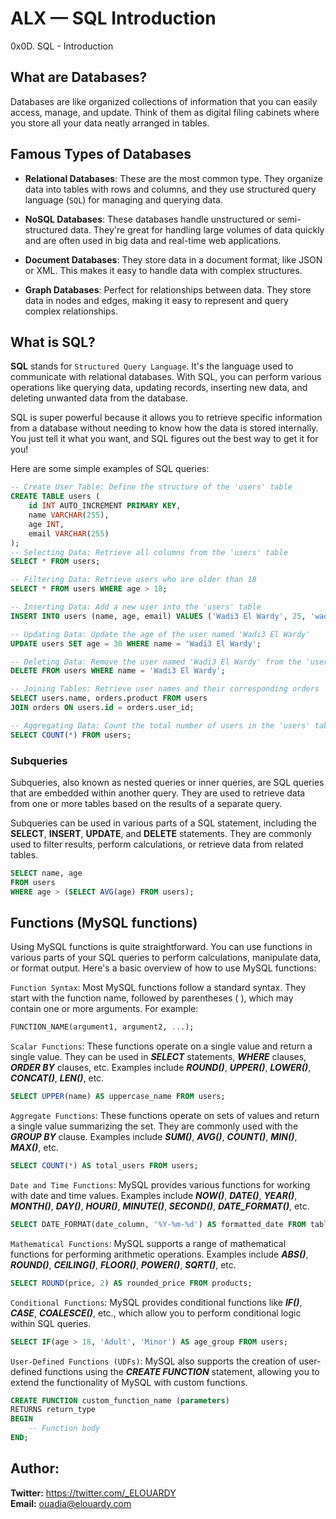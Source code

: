# ALX — SQL Introduction
0x0D. SQL - Introduction

## What are Databases?
Databases are like organized collections of information that you can easily access, manage, and update. Think of them as digital filing cabinets where you store all your data neatly arranged in tables.

## Famous Types of Databases
- **Relational Databases**: These are the most common type. They organize data into tables with rows and columns, and they use structured query language (``SQL``) for managing and querying data.

- **NoSQL Databases**: These databases handle unstructured or semi-structured data. They're great for handling large volumes of data quickly and are often used in big data and real-time web applications.

- **Document Databases**: They store data in a document format, like JSON or XML. This makes it easy to handle data with complex structures.

- **Graph Databases**: Perfect for relationships between data. They store data in nodes and edges, making it easy to represent and query complex relationships.

## What is SQL?
**SQL** stands for `Structured Query Language`. It's the language used to communicate with relational databases. With SQL, you can perform various operations like querying data, updating records, inserting new data, and deleting unwanted data from the database.

SQL is super powerful because it allows you to retrieve specific information from a database without needing to know how the data is stored internally. You just tell it what you want, and SQL figures out the best way to get it for you!

Here are some simple examples of SQL queries:
```sql
-- Create User Table: Define the structure of the 'users' table
CREATE TABLE users (
    id INT AUTO_INCREMENT PRIMARY KEY,
    name VARCHAR(255),
    age INT,
    email VARCHAR(255)
);
-- Selecting Data: Retrieve all columns from the 'users' table
SELECT * FROM users;

-- Filtering Data: Retrieve users who are older than 18
SELECT * FROM users WHERE age > 18;

-- Inserting Data: Add a new user into the 'users' table
INSERT INTO users (name, age, email) VALUES ('Wadi3 El Wardy', 25, 'wadi3@elwardy.io');

-- Updating Data: Update the age of the user named 'Wadi3 El Wardy'
UPDATE users SET age = 30 WHERE name = 'Wadi3 El Wardy';

-- Deleting Data: Remove the user named 'Wadi3 El Wardy' from the 'users' table
DELETE FROM users WHERE name = 'Wadi3 El Wardy';

-- Joining Tables: Retrieve user names and their corresponding orders
SELECT users.name, orders.product FROM users
JOIN orders ON users.id = orders.user_id;

-- Aggregating Data: Count the total number of users in the 'users' table
SELECT COUNT(*) FROM users;
```

### Subqueries
Subqueries, also known as nested queries or inner queries, are SQL queries that are embedded within another query. They are used to retrieve data from one or more tables based on the results of a separate query.

Subqueries can be used in various parts of a SQL statement, including the **SELECT**, **INSERT**, **UPDATE**, and **DELETE** statements. They are commonly used to filter results, perform calculations, or retrieve data from related tables.
```sql
SELECT name, age
FROM users
WHERE age > (SELECT AVG(age) FROM users);
```

## Functions (MySQL functions)
Using MySQL functions is quite straightforward. You can use functions in various parts of your SQL queries to perform calculations, manipulate data, or format output. Here's a basic overview of how to use MySQL functions:

``Function Syntax``: Most MySQL functions follow a standard syntax. They start with the function name, followed by parentheses ( ), which may contain one or more arguments. For example:
```sql
FUNCTION_NAME(argument1, argument2, ...);
```
``Scalar Functions``: These functions operate on a single value and return a single value. They can be used in ***SELECT*** statements, ***WHERE*** clauses, ***ORDER BY*** clauses, etc. Examples include ***ROUND()***, ***UPPER()***, ***LOWER()***, ***CONCAT()***, ***LEN()***, etc.
```sql
SELECT UPPER(name) AS uppercase_name FROM users;
```
``Aggregate Functions``: These functions operate on sets of values and return a single value summarizing the set. They are commonly used with the ***GROUP BY*** clause. Examples include ***SUM()***, ***AVG()***, ***COUNT()***, ***MIN()***, ***MAX()***, etc.
```sql
SELECT COUNT(*) AS total_users FROM users;
```
``Date and Time Functions``: MySQL provides various functions for working with date and time values. Examples include ***NOW()***, ***DATE()***, ***YEAR()***, ***MONTH()***, ***DAY()***, ***HOUR()***, ***MINUTE()***, ***SECOND()***, ***DATE_FORMAT()***, etc.
```sql
SELECT DATE_FORMAT(date_column, '%Y-%m-%d') AS formatted_date FROM table_name;
```
``Mathematical Functions``: MySQL supports a range of mathematical functions for performing arithmetic operations. Examples include ***ABS()***, ***ROUND()***, ***CEILING()***, ***FLOOR()***, ***POWER()***, ***SQRT()***, etc.
```sql
SELECT ROUND(price, 2) AS rounded_price FROM products;
```
``Conditional Functions``: MySQL provides conditional functions like ***IF()***, ***CASE***, ***COALESCE()***, etc., which allow you to perform conditional logic within SQL queries.
```sql
SELECT IF(age > 18, 'Adult', 'Minor') AS age_group FROM users;
```
``User-Defined Functions (UDFs)``: MySQL also supports the creation of user-defined functions using the ***CREATE FUNCTION*** statement, allowing you to extend the functionality of MySQL with custom functions.
```sql
CREATE FUNCTION custom_function_name (parameters)
RETURNS return_type
BEGIN
    -- Function body
END;
```

## Author:
**Twitter:** https://twitter.com/_ELOUARDY \
**Email:** ouadia@elouardy.com
